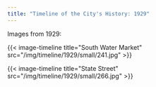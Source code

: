 ```yaml
---
title: "Timeline of the City's History: 1929"
---
```

Images from 1929:

{{< image-timeline title="South Water Market" src="/img/timeline/1929/small/241.jpg" >}}

{{< image-timeline title="State Street" src="/img/timeline/1929/small/266.jpg" >}}
